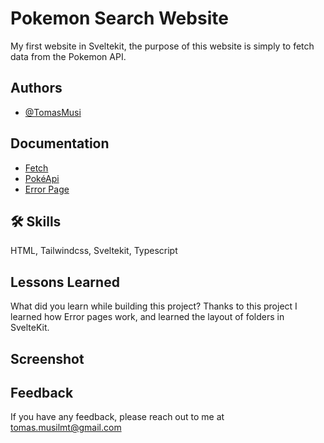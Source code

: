
# Pokemon Search Website

My first website in Sveltekit, the purpose of this website is simply to fetch data from the Pokemon API.


## Authors

- [@TomasMusi](https://github.com/TomasMusi)




## Documentation

- [Fetch](https://developer.mozilla.org/en-US/docs/Web/API/Fetch_API/Using_Fetch) 
- [PokéApi](https://pokeapi.co/docs/v2)
- [Error Page](https://svelte.dev/docs/kit/errors)



## 🛠 Skills
HTML, Tailwindcss, Sveltekit, Typescript

## Lessons Learned

What did you learn while building this project? Thanks to this project I learned how Error pages work, and learned the layout of folders in SvelteKit.


## Screenshot



## Feedback

If you have any feedback, please reach out to me at tomas.musilmt@gmail.com

